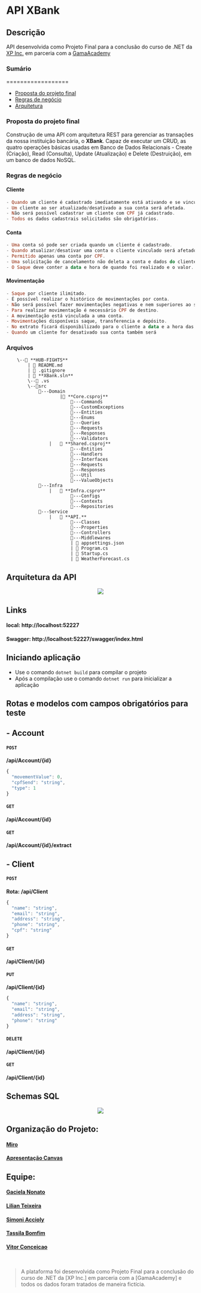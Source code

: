 # API XBank 

## Descrição
API desenvolvida como Projeto Final para a conclusão do curso de .NET da [XP Inc.](https://www.xpi.com.br/) em parceria com a [GamaAcademy](https://www.gama.academy/)

### Sumário
==================

- [Proposta do projeto final](#Proposta-do-projeto-final)
- [Regras de negócio](#Regras-de-negócio)
- [Arquitetura](#Arquitetura)


### Proposta do projeto final 
Construção de uma API com arquitetura REST para gerenciar as transações da nossa instituição bancária, o **XBank**. Capaz de executar um CRUD, as quatro operações básicas usadas em Banco de Dados Relacionais - Create (Criação), Read (Consulta), Update (Atualização) e Delete (Destruição), em um banco de dados NoSQL.

### Regras de negócio
#### Cliente
```hs
- Quando um cliente é cadastrado imediatamente está ativando e se vinculando a uma conta.
- Um cliente ao ser atualizado/desativado a sua conta será afetada.
- Não será possível cadastrar um cliente com CPF já cadastrado.
- Todos os dados cadastrais solicitados são obrigatórios.
``` 

#### Conta
```hs
- Uma conta só pode ser criada quando um cliente é cadastrado.
- Quando atualizar/desativar uma conta o cliente vinculado será afetado.
- Permitido apenas uma conta por CPF.
- Uma solicitação de cancelamento não deleta a conta e dados do cliente do banco, apenas desativa,  permanecendo todos os dados no banco de dados.
- O Saque deve conter a data e hora de quando foi realizado e o valor.
```

#### Movimentação
```hs
- Saque por cliente ilimitado.
- É possível realizar o histórico de movimentações por conta.
- Não será possível fazer movimentações negativas e nem superiores ao saldo da conta.
- Para realizar movimentação é necessário CPF de destino.
- A movimentação está vinculada a uma conta.
- Movimentações disponíveis saque, transferencia e depósito.
- No extrato ficará disponibilizado para o cliente a data e a hora das movimentações.
- Quando um cliente for desativado sua conta também será
```

### Arquivos
        \--📂 **HUB-FIGHTS**
            | 📄 README.md
            | 📄 .gitignore
            | 📄 **XBank.sln**  
            \--📂 .vs
            \--📂src  
                📂---Domain
                        |📄 **Core.csproj**
                            📂---Commands
                            📂---CustomExceptions
                            📂---Entities
                            📂---Enums
                            📂---Queries
                            📂---Requests
                            📂---Responses
                            📂---Validators
                    |   📄 **Shared.csproj**
                            📂---Entities
                            📂---Handlers
                            📂---Interfaces
                            📂---Requests
                            📂---Responses
                            📂---Util
                            📂---ValueObjects  
                📂---Infra
                    |   📄 **Infra.cspro**
                            📂---Configs
                            📂---Contexts
                            📂---Repositories
                📂---Service
                    |   📄 **API.**
                            📂---Classes
                            📂---Properties
                            📂---Controllers
                            📂---Middlewares
                            | 📄 appsettings.json
                            | 📄 Program.cs
                            | 📄 Startup.cs
                            | 📄 WeatherForecast.cs
                            
## Arquitetura da API 

<p align="center"><img src="assets/Fluxograma.png"/></p>

##  Links
#### local: http://localhost:52227

#### Swagger: http://localhost:52227/swagger/index.html
## Iniciando aplicação
- Use o comando `dotnet build` para compilar o projeto
- Após a compilação use o comando `dotnet run` para inicializar a aplicação

## Rotas e modelos com campos obrigatórios para teste

##  - Account
####  `POST`
**​/api​/Account​/{id}**
```js
{
  "movementValue": 0,
  "cpfSend": "string",
  "type": 1
}
```
####  `GET`
**​/api​/Account​/{id}**

####  `GET`
**​/api​/Account​/{id}/extract**



## - Client
####  `POST`
**Rota:**   **/api/Client**
```js
{
  "name": "string",
  "email": "string",
  "address": "string",
  "phone": "string",
  "cpf": "string"
}
```

####  `GET`
**​/api​/Client/{id}**

####  `PUT`
**​/api​/Client​/{id}**
```js
{
  "name": "string",
  "email": "string",
  "address": "string",
  "phone": "string"
}
```
####  `DELETE`
**​/api​/Client​/{id}**

####  `GET`
**​/api​/Client​/{id}**

##  Schemas SQL
<p align="center"><img src="assets/schema.png"/></p>

##  Organização do Projeto:
#### [Miro](https://miro.com/app/board/o9J_lmihxys=/?invite_link_id=73148829103)
#### [Apresentação Canvas](https://www.canva.com/design/DAEvWuTP9X4/xSjWeqm4U6Dmsh2MSvwhZA/view?utm_content=DAEvWuTP9X4&utm_campaign=designshare&utm_medium=link&utm_source=publishsharelink)

## Equipe:
#### [Gaciela Nonato](https://www.linkedin.com/in/gracielalopes/)
#### [Lilian Teixeira](https://www.linkedin.com/in/lilianhteixeira/)
#### [Simoni Accioly](https://www.linkedin.com/in/simoniaccioly/)
#### [Tassila Bomfim](https://www.linkedin.com/in/tassilabomfim/)
#### [Vitor Conceicao](https://www.linkedin.com/in/vitorrodrig/)

<br>

> A plataforma foi desenvolvida como Projeto Final para a conclusão do curso de .NET da [XP Inc.] em parceria com a [GamaAcademy] e todos os dados foram tratados de maneira fictícia.

                            
